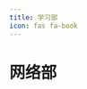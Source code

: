 ```yaml
---
title: 学习部
icon: fas fa-book
---
```


# 网络部

<div class="catalog-display-container">
  <Catalog base="/Study/" />
</div>
